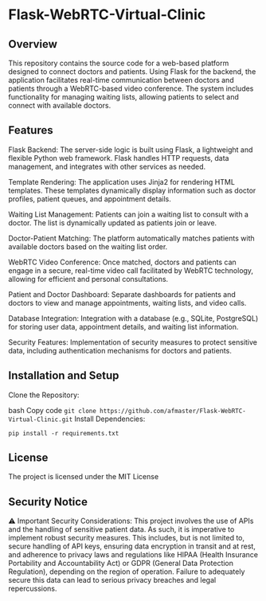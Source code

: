# Flask-WebRTC-Virtual-Clinic


## Overview
This repository contains the source code for a web-based platform designed to connect doctors and patients. Using Flask for the backend, the application facilitates real-time communication between doctors and patients through a WebRTC-based video conference. The system includes functionality for managing waiting lists, allowing patients to select and connect with available doctors.

## Features
Flask Backend: The server-side logic is built using Flask, a lightweight and flexible Python web framework. Flask handles HTTP requests, data management, and integrates with other services as needed.

Template Rendering: The application uses Jinja2 for rendering HTML templates. These templates dynamically display information such as doctor profiles, patient queues, and appointment details.

Waiting List Management: Patients can join a waiting list to consult with a doctor. The list is dynamically updated as patients join or leave.

Doctor-Patient Matching: The platform automatically matches patients with available doctors based on the waiting list order.

WebRTC Video Conference: Once matched, doctors and patients can engage in a secure, real-time video call facilitated by WebRTC technology, allowing for efficient and personal consultations.

Patient and Doctor Dashboard: Separate dashboards for patients and doctors to view and manage appointments, waiting lists, and video calls.

Database Integration: Integration with a database (e.g., SQLite, PostgreSQL) for storing user data, appointment details, and waiting list information.

Security Features: Implementation of security measures to protect sensitive data, including authentication mechanisms for doctors and patients.

## Installation and Setup
Clone the Repository:

bash
Copy code
```git clone https://github.com/afmaster/Flask-WebRTC-Virtual-Clinic.git```
Install Dependencies:

```pip install -r requirements.txt```

## License
The project is licensed under the MIT License

## Security Notice
:warning: Important Security Considerations: This project involves the use of APIs and the handling of sensitive patient data. As such, it is imperative to implement robust security measures. This includes, but is not limited to, secure handling of API keys, ensuring data encryption in transit and at rest, and adherence to privacy laws and regulations like HIPAA (Health Insurance Portability and Accountability Act) or GDPR (General Data Protection Regulation), depending on the region of operation. Failure to adequately secure this data can lead to serious privacy breaches and legal repercussions.
